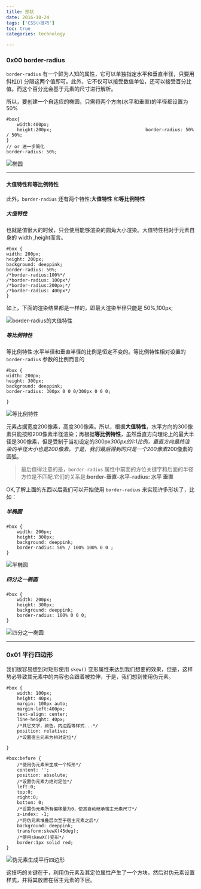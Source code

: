 ```yaml
---
title: 形状    
date: 2016-10-24     
tags: ['CSS小技巧']
toc: true
categories: technology

---
```

### 0x00 border-radius

`border-radius` 有一个鲜为人知的属性，它可以单独指定水平和垂直半径，只要用斜杠(/) 分隔这两个值即可。此外，它不仅可以接受数值单位，还可以接受百分比值。而这个百分比会基于元素的尺寸进行解析。

所以，要创建一个自适应的椭圆，只需将两个方向(水平和垂直)的半径都设置为 50%

```
#box{
	width:400px;
	height:200px;  								    border-radius: 50% / 50%;
}
// or 进一步简化
border-radius: 50%;
```


![椭圆](http://upload-images.jianshu.io/upload_images/1571420-21b56c4b582299bb.png?imageMogr2/auto-orient/strip%7CimageView2/2/w/1240)


---
#### 大值特性和等比例特性
此外，`border-radius` 还有两个特性:**大值特性** 和**等比例特性**

##### 大值特性
也就是值很大的时候，只会使用能够渲染的圆角大小渲染。大值特性相对于元素自身的 width ,height而言。

```
#box {
width: 200px;
height: 200px;
background: deeppink;	
border-radius: 50%;	
/*border-radius:100%*/
/*border-radius: 100px*/
/*border-radius:200px;*/
/*border-radius: 400px*/
}
```

如上，下面的渲染结果都是一样的，即最大渲染半径只能是 50%,100px;

![border-radius的大值特性](http://upload-images.jianshu.io/upload_images/1571420-b9fd9e4f143a868f.png?imageMogr2/auto-orient/strip%7CimageView2/2/w/1240)


##### 等比例特性
等比例特性:水平半径和垂直半径的比例是恒定不变的。等比例特性相对设置的 `border-radius` 参数的比例而言的


```
#box {
width: 200px;
height: 300px;
background: deeppink;	
border-radius: 300px 0 0 0/300px 0 0 0;

}
```


![等比例特性](http://upload-images.jianshu.io/upload_images/1571420-001f1f424294e773.png?imageMogr2/auto-orient/strip%7CimageView2/2/w/1240)

元素占据宽度200像素，高度300像素。所以，根据**大值特性**，水平方向的300像素只能按照200像素半径渲染；再根据**等比例特性**，虽然垂直方向理论上的最大半径是300像素，但是受制于当初设定的300px*300px的1:1比例，垂直方向最终渲染的半径大小也是200像素。于是，我们最后得到的只是一个200像素*200像素的圆弧。

> 最后值得注意的是，`border-radius` 属性中前面的方位关键字和后面的半径方位是不匹配.它们的关系是:**border-垂直-水平-radius: 水平 垂直**

OK,了解上面的东西以后我们可以开始使用 `border-radius` 来实现许多形状了，比如：

##### 半椭圆

```
#box {
	width: 200px;
	height: 300px;
	background: deeppink;	
	border-radius: 50% / 100% 100% 0 0 ;
}
```
![半椭圆](http://upload-images.jianshu.io/upload_images/1571420-c1d3a8eb4419b943.png?imageMogr2/auto-orient/strip%7CimageView2/2/w/1240)

##### 四分之一椭圆

```
#box {
	width: 200px;
	height: 300px;
	background: deeppink;	
	border-radius: 100% 0 0 0;
}
```

![四分之一椭圆](http://upload-images.jianshu.io/upload_images/1571420-cd7ba157a9f67ba7.png?imageMogr2/auto-orient/strip%7CimageView2/2/w/1240)


---
### 0x01 平行四边形
我们很容易想到对矩形使用 `skew()` 变形属性来达到我们想要的效果，但是，这样势必导致其元素中的内容也会跟着被拉伸，于是，我们想到使用伪元素。

```
#box {
	width: 100px;
	height: 40px;
	margin: 100px auto;
	margin-left:400px;			
	text-align: center;
	line-height: 40px;
	/*其它文字，颜色，内边距等样式...*/				
	position: relative;
	/*设置宿主元素为相对定位*/

}

#box:before {
	/*使用伪元素来生成一个矩形*/
	content: '';
	position: absolute;
	/*设置伪元素为绝对定位*/
	left:0;
	top:0;
	right:0;
	bottom: 0;
	/*设置伪元素所有偏移量为0，使其自动继承宿主元素尺寸*/
	z-index: -1;
	/*将伪元素堆叠层次至于宿主元素之后*/
	background: deeppink;	
	transform:skewX(45deg);
	/*使用skewX()变形*/
	border:1px solid red;
}
```

![伪元素生成平行四边形](http://upload-images.jianshu.io/upload_images/1571420-02f7c073075f276b.png?imageMogr2/auto-orient/strip%7CimageView2/2/w/1240)

这技巧的关键在于，利用伪元素及其定位属性产生了一个方块，然后对伪元素设置样式，并将其放置在宿主元素的下层。


